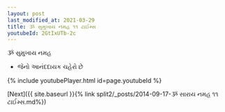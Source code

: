 ```yaml
---
layout: post
last_modified_at: 2021-03-29
title: ૐ સુમુખાય નમહ ૧૧ ટાઈમ્સ
youtubeId: 2GtIxUTb-2c
---
```

 
 
 ૐ સુમુખાય નમહ  
 
 -  જેનો આનંદદાયક ચહેરો છે 
 
  
 
  
 
 
 
 
 
 


{% include youtubePlayer.html id=page.youtubeId %}
 
[Next]({{ site.baseurl }}{% link  split2/_posts/2014-09-17-ૐ સારાય નમહ ૧૧ ટાઈમ્સ.md%})
 
